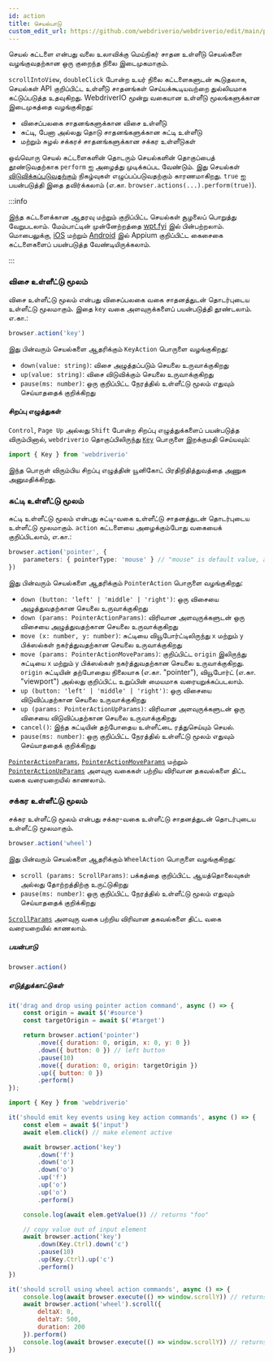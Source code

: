 ```yaml
---
id: action
title: செயல்பாடு
custom_edit_url: https://github.com/webdriverio/webdriverio/edit/main/packages/webdriverio/src/commands/browser/action.ts
---
```


செயல் கட்டளை என்பது வலை உலாவிக்கு மெய்நிகர் சாதன உள்ளீடு செயல்களை வழங்குவதற்கான ஒரு குறைந்த நிலை இடைமுகமாகும்.

`scrollIntoView`, `doubleClick` போன்ற உயர் நிலை கட்டளைகளுடன் கூடுதலாக, செயல்கள் API குறிப்பிட்ட உள்ளீடு சாதனங்கள் செய்யக்கூடியவற்றை துல்லியமாக கட்டுப்படுத்த உதவுகிறது. WebdriverIO மூன்று வகையான உள்ளீடு மூலங்களுக்கான இடைமுகத்தை வழங்குகிறது:

- விசைப்பலகை சாதனங்களுக்கான விசை உள்ளீடு
- சுட்டி, பேனா அல்லது தொடு சாதனங்களுக்கான சுட்டி உள்ளீடு
- மற்றும் சுழல் சக்கரச் சாதனங்களுக்கான சக்கர உள்ளீடுகள்

ஒவ்வொரு செயல் கட்டளைகளின் தொடரும் செயல்களின் தொகுப்பைத் தூண்டுவதற்காக `perform` ஐ அழைத்து முடிக்கப்பட வேண்டும். இது செயல்கள் [விடுவிக்கப்படுவதற்கும்](https://w3c.github.io/webdriver/#release-actions) நிகழ்வுகள் எழுப்பப்படுவதற்கும் காரணமாகிறது. `true` ஐ பயன்படுத்தி இதை தவிர்க்கலாம் (எ.கா. `browser.actions(...).perform(true)`).

:::info

இந்த கட்டளைக்கான ஆதரவு மற்றும் குறிப்பிட்ட செயல்கள் சூழலைப் பொறுத்து வேறுபடலாம். மேம்பாட்டின் முன்னேற்றத்தை [wpt.fyi](https://wpt.fyi/results/webdriver/tests/perform_actions?label=experimental&label=master&aligned) இல் பின்பற்றலாம்.
மொபைலுக்கு, [iOS](https://github.com/appium/appium-xcuitest-driver#mobile-pinch) மற்றும் [Android](https://github.com/appium/appium-uiautomator2-driver#mobile-gesture-commands) இல் Appium குறிப்பிட்ட கைசைகை கட்டளைகளைப் பயன்படுத்த வேண்டியிருக்கலாம்.

:::

### விசை உள்ளீட்டு மூலம்

விசை உள்ளீட்டு மூலம் என்பது விசைப்பலகை வகை சாதனத்துடன் தொடர்புடைய உள்ளீட்டு மூலமாகும். இதை `key` வகை அளவுருக்களைப் பயன்படுத்தி தூண்டலாம். எ.கா.:

```ts
browser.action('key')
```

இது பின்வரும் செயல்களை ஆதரிக்கும் `KeyAction` பொருளை வழங்குகிறது:

- `down(value: string)`: விசை அழுத்தப்படும் செயலை உருவாக்குகிறது
- `up(value: string)`: விசை விடுவிக்கும் செயலை உருவாக்குகிறது
- `pause(ms: number)`: ஒரு குறிப்பிட்ட நேரத்தில் உள்ளீட்டு மூலம் எதுவும் செய்யாததைக் குறிக்கிறது

#### சிறப்பு எழுத்துகள்

`Control`, `Page Up` அல்லது `Shift` போன்ற சிறப்பு எழுத்துக்களைப் பயன்படுத்த விரும்பினால், `webdriverio` தொகுப்பிலிருந்து
[`Key`](https://github.com/webdriverio/webdriverio/blob/main/packages/webdriverio/src/constants.ts#L352-L417) பொருளை இறக்குமதி செய்யவும்:

```ts
import { Key } from 'webdriverio'
```

இந்த பொருள் விரும்பிய சிறப்பு எழுத்தின் யூனிகோட் பிரதிநிதித்துவத்தை அணுக அனுமதிக்கிறது.

### சுட்டி உள்ளீட்டு மூலம்

சுட்டி உள்ளீட்டு மூலம் என்பது சுட்டி-வகை உள்ளீட்டு சாதனத்துடன் தொடர்புடைய உள்ளீட்டு மூலமாகும். `action` கட்டளையை அழைக்கும்போது வகையைக் குறிப்பிடலாம், எ.கா.:

```ts
browser.action('pointer', {
    parameters: { pointerType: 'mouse' } // "mouse" is default value, also possible: "pen" or "touch"
})
```

இது பின்வரும் செயல்களை ஆதரிக்கும் `PointerAction` பொருளை வழங்குகிறது:

- `down (button: 'left' | 'middle' | 'right')`: ஒரு விசையை அழுத்துவதற்கான செயலை உருவாக்குகிறது
- `down (params: PointerActionParams)`: விரிவான அளவுருக்களுடன் ஒரு விசையை அழுத்துவதற்கான செயலை உருவாக்குகிறது
- `move (x: number, y: number)`: சுட்டியை வியூபோர்ட்டிலிருந்து `x` மற்றும் `y` பிக்ஸல்கள் நகர்த்துவதற்கான செயலை உருவாக்குகிறது
- `move (params: PointerActionMoveParams)`: குறிப்பிட்ட `origin` இலிருந்து சுட்டியை `x` மற்றும் `y` பிக்ஸல்கள் நகர்த்துவதற்கான செயலை உருவாக்குகிறது. `origin` சுட்டியின் தற்போதைய நிலையாக (எ.கா. "pointer"), வியூபோர்ட் (எ.கா. "viewport") அல்லது குறிப்பிட்ட உறுப்பின் மையமாக வரையறுக்கப்படலாம்.
- `up (button: 'left' | 'middle' | 'right')`: ஒரு விசையை விடுவிப்பதற்கான செயலை உருவாக்குகிறது
- `up (params: PointerActionUpParams)`: விரிவான அளவுருக்களுடன் ஒரு விசையை விடுவிப்பதற்கான செயலை உருவாக்குகிறது
- `cancel()`: இந்த சுட்டியின் தற்போதைய உள்ளீட்டை ரத்துசெய்யும் செயல்.
- `pause(ms: number)`: ஒரு குறிப்பிட்ட நேரத்தில் உள்ளீட்டு மூலம் எதுவும் செய்யாததைக் குறிக்கிறது

[`PointerActionParams`](https://github.com/webdriverio/webdriverio/blob/8ca026c75bf7c27ef9d574f0ec48d8bc13658602/packages/webdriverio/src/utils/actions/pointer.ts#L20-L35), [`PointerActionMoveParams`](https://github.com/webdriverio/webdriverio/blob/8ca026c75bf7c27ef9d574f0ec48d8bc13658602/packages/webdriverio/src/utils/actions/pointer.ts#L20-L42) மற்றும் [`PointerActionUpParams`](https://github.com/webdriverio/webdriverio/blob/8ca026c75bf7c27ef9d574f0ec48d8bc13658602/packages/webdriverio/src/utils/actions/pointer.ts#L13-L19) அளவுரு வகைகள் பற்றிய விரிவான தகவல்களை திட்ட வகை வரையறையில் காணலாம்.

### சக்கர உள்ளீட்டு மூலம்

சக்கர உள்ளீட்டு மூலம் என்பது சக்கர-வகை உள்ளீட்டு சாதனத்துடன் தொடர்புடைய உள்ளீட்டு மூலமாகும்.

```ts
browser.action('wheel')
```

இது பின்வரும் செயல்களை ஆதரிக்கும் `WheelAction` பொருளை வழங்குகிறது:

- `scroll (params: ScrollParams)`: பக்கத்தை குறிப்பிட்ட ஆயத்தொலைவுகள் அல்லது தோற்றத்திற்கு உருட்டுகிறது
- `pause(ms: number)`: ஒரு குறிப்பிட்ட நேரத்தில் உள்ளீட்டு மூலம் எதுவும் செய்யாததைக் குறிக்கிறது

[`ScrollParams`](https://github.com/webdriverio/webdriverio/blob/8ca026c75bf7c27ef9d574f0ec48d8bc13658602/packages/webdriverio/src/utils/actions/wheel.ts#L4-L29) அளவுரு வகை பற்றிய விரிவான தகவல்களை திட்ட வகை வரையறையில் காணலாம்.

##### பயன்பாடு

```js
browser.action()
```

##### எடுத்துக்காட்டுகள்

```js title="pointer-action.js"
it('drag and drop using pointer action command', async () => {
    const origin = await $('#source')
    const targetOrigin = await $('#target')

    return browser.action('pointer')
        .move({ duration: 0, origin, x: 0, y: 0 })
        .down({ button: 0 }) // left button
        .pause(10)
        .move({ duration: 0, origin: targetOrigin })
        .up({ button: 0 })
        .perform()
});
```

```js title="key-action.js"
import { Key } from 'webdriverio'

it('should emit key events using key action commands', async () => {
    const elem = await $('input')
    await elem.click() // make element active

    await browser.action('key')
        .down('f')
        .down('o')
        .down('o')
        .up('f')
        .up('o')
        .up('o')
        .perform()

    console.log(await elem.getValue()) // returns "foo"

    // copy value out of input element
    await browser.action('key')
        .down(Key.Ctrl).down('c')
        .pause(10)
        .up(Key.Ctrl).up('c')
        .perform()
})
```

```js title="wheel-action.js"
it('should scroll using wheel action commands', async () => {
    console.log(await browser.execute(() => window.scrollY)) // returns 0
    await browser.action('wheel').scroll({
        deltaX: 0,
        deltaY: 500,
        duration: 200
    }).perform()
    console.log(await browser.execute(() => window.scrollY)) // returns 500
})
```